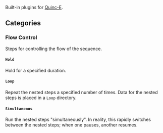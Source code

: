 Built-in plugins for [Quinc-E](https://github.com/Maughan-Lab/Quincy-E.git).

## Categories

### Flow Control
Steps for controlling the flow of the sequence.

#### `Hold`
Hold for a specified duration.

#### `Loop`
Repeat the nested steps a specified number of times. Data for the nested steps is placed in a `Loop` directory.

#### `Simultaneous`
Run the nested steps "simultaneously". In reality, this rapidly switches between the nested steps; when one pauses, another resumes.
